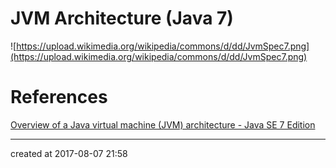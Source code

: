 # JVM Architecture (Java 7)

![https://upload.wikimedia.org/wikipedia/commons/d/dd/JvmSpec7.png](https://upload.wikimedia.org/wikipedia/commons/d/dd/JvmSpec7.png)



# References

[Overview of a Java virtual machine (JVM) architecture - Java SE 7 Edition](https://en.wikipedia.org/wiki/Java_virtual_machine#/media/File:JvmSpec7.png)



---

created at 2017-08-07 21:58